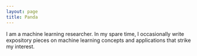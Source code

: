 ```yaml
---
layout: page
title: Panda
---
```


I am a machine learning researcher. In my spare time, I occasionally write expository pieces on machine learning concepts and applications that strike my interest.
